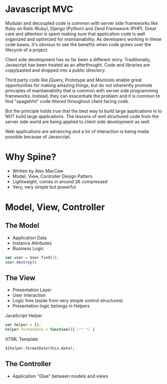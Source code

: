 # Javascript MVC

Modular and decoupled code is common with server side frameworks like Ruby on Rails (Ruby), 
Django (Python) and Zend Framework (PHP). Great care and attention is spent making sure that application code is well organized and optimized for maintainability. As developers working in these code bases, it's obvious to see the benefits when code grows over the lifecycle of a project.

Client side development has so far been a different story. Traditionally, Javascript has been treated as an afterthought. Code and libraries are copy/pasted and dropped into a public directory. 

Third party code like jQuery, Prototype and Mootools enable great opportunities for making amazing things, but do not inherently promote principles of maintainability that is common with server side programming frameworks. Instead, they can exacerbate the problem and it is common to find "spagehhti" code littered throughout client facing code. 

But the principle holds true that the best way to build large applications is to NOT build large applications. The lessons of well structured code from the server side world are being applied to client side development as well. 

Web applications are advancing and a lot of interaction is being made possible because of Javascript. 


# Why Spine?

- Written by Alex MacCaw
- Model, View, Controller Design Pattern
- Lightweight, comes in around 2K compressed
- Very, very simple but powerful


# Model, View, Controller


## The Model
- Application Data
- Instance Attributes
- Business Logic

```javascript
var user = User.find(1);
user.destroy()
```

## The View
- Presentation Layer
- User interaction
- Logic free (aside from very simple control structures)
- Presentation logic belongs in Helpers

JavaScript Helper

``` javascript
var helper = {};
helper.formatDate = function(){ /** */ }
```

HTML Template

```html
${helper.formatDate(this.date);
```

## The Controller
- Application "Glue" between models and views